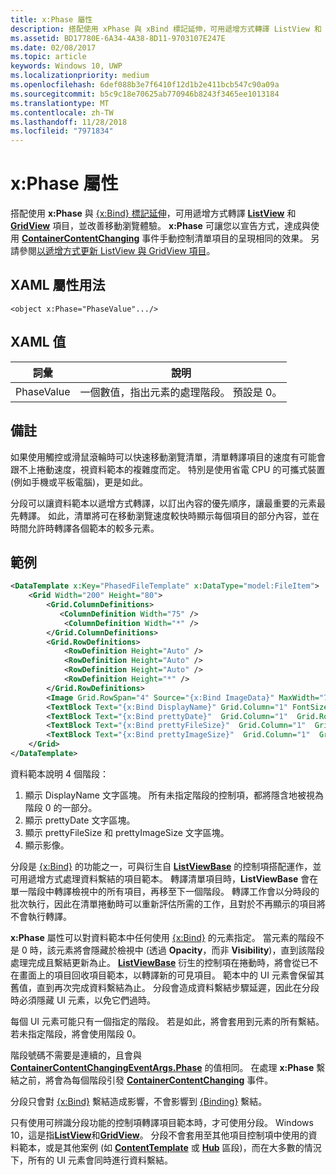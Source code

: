```yaml
---
title: x:Phase 屬性
description: 搭配使用 xPhase 與 xBind 標記延伸，可用遞增方式轉譯 ListView 和 GridView 項目，並改善移動瀏覽體驗。
ms.assetid: BD17780E-6A34-4A38-8D11-9703107E247E
ms.date: 02/08/2017
ms.topic: article
keywords: Windows 10, UWP
ms.localizationpriority: medium
ms.openlocfilehash: 6def088b3e7f6410f12d1b2e411bcb547c90a09a
ms.sourcegitcommit: b5c9c18e70625ab770946b8243f3465ee1013184
ms.translationtype: MT
ms.contentlocale: zh-TW
ms.lasthandoff: 11/28/2018
ms.locfileid: "7971834"
---
```

# <a name="xphase-attribute"></a>x:Phase 屬性


搭配使用 **x:Phase** 與 [{x:Bind} 標記延伸](x-bind-markup-extension.md)，可用遞增方式轉譯 [**ListView**](https://msdn.microsoft.com/library/windows/apps/br242878) 和 [**GridView**](https://msdn.microsoft.com/library/windows/apps/br242705) 項目，並改善移動瀏覽體驗。 **x:Phase** 可讓您以宣告方式，達成與使用 [**ContainerContentChanging**](https://msdn.microsoft.com/library/windows/apps/dn298914) 事件手動控制清單項目的呈現相同的效果。 另請參閱[以遞增方式更新 ListView 與 GridView 項目](../debug-test-perf/optimize-gridview-and-listview.md#update-items-incrementally)。

## <a name="xaml-attribute-usage"></a>XAML 屬性用法


``` syntax
<object x:Phase="PhaseValue".../>
```

## <a name="xaml-values"></a>XAML 值


| 詞彙 | 說明 |
|------|-------------|
| PhaseValue | 一個數值，指出元素的處理階段。 預設是 0。 | 

## <a name="remarks"></a>備註

如果使用觸控或滑鼠滾輪時可以快速移動瀏覽清單，清單轉譯項目的速度有可能會跟不上捲動速度，視資料範本的複雜度而定。 特別是使用省電 CPU 的可攜式裝置 (例如手機或平板電腦)，更是如此。

分段可以讓資料範本以遞增方式轉譯，以訂出內容的優先順序，讓最重要的元素最先轉譯。 如此，清單將可在移動瀏覽速度較快時顯示每個項目的部分內容，並在時間允許時轉譯各個範本的較多元素。

## <a name="example"></a>範例

```xml
<DataTemplate x:Key="PhasedFileTemplate" x:DataType="model:FileItem">
    <Grid Width="200" Height="80">
        <Grid.ColumnDefinitions>
           <ColumnDefinition Width="75" />
            <ColumnDefinition Width="*" />
        </Grid.ColumnDefinitions>
        <Grid.RowDefinitions>
            <RowDefinition Height="Auto" />
            <RowDefinition Height="Auto" />
            <RowDefinition Height="Auto" />
            <RowDefinition Height="*" />
        </Grid.RowDefinitions>
        <Image Grid.RowSpan="4" Source="{x:Bind ImageData}" MaxWidth="70" MaxHeight="70" x:Phase="3"/>
        <TextBlock Text="{x:Bind DisplayName}" Grid.Column="1" FontSize="12"/>
        <TextBlock Text="{x:Bind prettyDate}"  Grid.Column="1"  Grid.Row="1" FontSize="12" x:Phase="1"/>
        <TextBlock Text="{x:Bind prettyFileSize}"  Grid.Column="1"  Grid.Row="2" FontSize="12" x:Phase="2"/>
        <TextBlock Text="{x:Bind prettyImageSize}"  Grid.Column="1"  Grid.Row="3" FontSize="12" x:Phase="2"/>
    </Grid>
</DataTemplate>
```

資料範本說明 4 個階段：

1.  顯示 DisplayName 文字區塊。 所有未指定階段的控制項，都將隱含地被視為階段 0 的一部分。
2.  顯示 prettyDate 文字區塊。
3.  顯示 prettyFileSize 和 prettyImageSize 文字區塊。
4.  顯示影像。

分段是 [{x:Bind}](x-bind-markup-extension.md) 的功能之一，可與衍生自 [**ListViewBase**](https://msdn.microsoft.com/library/windows/apps/br242879) 的控制項搭配運作，並可用遞增方式處理資料繫結的項目範本。 轉譯清單項目時，**ListViewBase** 會在單一階段中轉譯檢視中的所有項目，再移至下一個階段。 轉譯工作會以分時段的批次執行，因此在清單捲動時可以重新評估所需的工作，且對於不再顯示的項目將不會執行轉譯。

**x:Phase** 屬性可以對資料範本中任何使用 [{x:Bind}](x-bind-markup-extension.md) 的元素指定。 當元素的階段不是 0 時，該元素將會隱藏於檢視中 (透過 **Opacity**，而非 **Visibility**)，直到該階段處理完成且繫結更新為止。 [**ListViewBase**](https://msdn.microsoft.com/library/windows/apps/br242879) 衍生的控制項在捲動時，將會從已不在畫面上的項目回收項目範本，以轉譯新的可見項目。 範本中的 UI 元素會保留其舊值，直到再次完成資料繫結為止。 分段會造成資料繫結步驟延遲，因此在分段時必須隱藏 UI 元素，以免它們過時。

每個 UI 元素可能只有一個指定的階段。 若是如此，將會套用到元素的所有繫結。 若未指定階段，將會使用階段 0。

階段號碼不需要是連續的，且會與 [**ContainerContentChangingEventArgs.Phase**](https://msdn.microsoft.com/library/windows/apps/dn298493) 的值相同。 在處理 **x:Phase** 繫結之前，將會為每個階段引發 [**ContainerContentChanging**](https://msdn.microsoft.com/library/windows/apps/dn298914) 事件。

分段只會對 [{x:Bind}](x-bind-markup-extension.md) 繫結造成影響，不會影響到 [{Binding}](binding-markup-extension.md) 繫結。

只有使用可辨識分段功能的控制項轉譯項目範本時，才可使用分段。 Windows 10，這是指[**ListView**](https://msdn.microsoft.com/library/windows/apps/br242878)和[**GridView**](https://msdn.microsoft.com/library/windows/apps/br242705)。 分段不會套用至其他項目控制項中使用的資料範本，或是其他案例 (如 [**ContentTemplate**](https://msdn.microsoft.com/library/windows/apps/br209369) 或 [**Hub**](https://msdn.microsoft.com/library/windows/apps/dn251843) 區段)，而在大多數的情況下，所有的 UI 元素會同時進行資料繫結。

